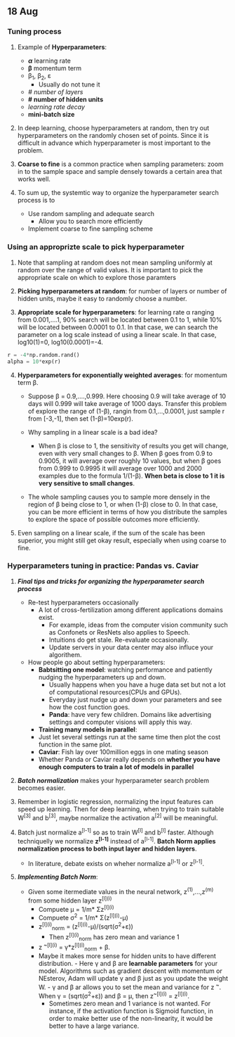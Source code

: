 ## 18 Aug

### Tuning process
1. Example of **Hyperparameters**:
    - ***α***  learning rate
   - **β** momentum term
    - β<sub>1</sub>, β<sub>2</sub>, ε
      - Usually do not tune it
    - *# number of layers*
   - **# number of hidden units**
    - *learning rate decay*
    - **mini-batch size**

2. In deep learning, choose hyperparameters at random, then try out hyperparameters on the randomly chosen set of points. Since it is difficult in advance which hyperparameter is most important to the problem.

3. **Coarse to fine** is a common practice when sampling parameters: zoom in to the sample space and sample densely towards a certain area that works well. 

4. To sum up, the systemtic way to organize the hyperparameter search process is to 
    - Use random sampling and adequate search
       - Allow you to search more efficiently
   - Implement coarse to fine sampling scheme

### Using an approprizte scale to pick hyperparameter
1. Note that sampling at random does not mean sampling uniformly at random over the range of valid values. It is important to pick the appropriate scale on which to explore those paramters

2. **Picking hyperparameters at random**: for number of layers or number of hidden units, maybe it easy to randomly choose a number.

3. **Appropriate scale for hyperparameters**: for learning rate α ranging from 0.001,....1, 90% search will be located between 0.1 to 1, while 10% will be located between 0.0001 to 0.1. In that case, we can search the parameter on a log scale instead of using a linear scale. In that case, log10(1)=0, log10(0.0001)=-4.
```Python
r = -4*np.random.rand()
alpha = 10*exp(r)
```
4. **Hyperparameters for exponentially weighted averages**: for momentum term β. 

   - Suppose β = 0.9,....,0.999. Here choosing 0.9 will take average of 10 days will 0.999 will take average of 1000 days. Transfer this problem of explore the range of (1-β), rangin from 0.1,...,0.0001, just sample r from [-3,-1], then set (1-β)=10exp(r).

   - Why sampling in a linear scale is a bad idea?
      - When β is close to 1, the sensitivity of results you get will change, even with very small changes to β. When β goes from 0.9 to 0.9005, it will average over roughly 10 values, but when β goes from 0.999 to 0.9995 it will average over 1000 and 2000 examples due to the formula 1/(1-β). **When beta is close to 1 it is very sensitive to small changes**. 

    - The whole sampling causes you to sample more densely in the region of β being close to 1, or when (1-β) close to 0. In that case, you can be more efficient in terms of how you distribute the samples to explore the space of possible outcomes more efficiently.

5. Even sampling on a linear scale, if the sum of the scale has been superior, you might still get okay result, especially when using coarse to fine.

### Hyperparameters tuning in practice: Pandas vs. Caviar
1. ***Final tips and tricks for organizing the hyperparameter search process***
    - Re-test hyperparameters occasionally
      - A lot of cross-fertilization among different applications domains exist. 
        - For example, ideas from the computer vision community such as Confonets or ResNets also applies to Speech.
        - Intuitions do get stale. Re-evaluate occasionally.
         - Update servers in your data center may also influce your algorithem.
   - How people go about setting hyperparameters:
      - **Babtsitting one model**: watching performance and patiently nudging the hyperparameters up and down.
          - Usually happens when you have a huge data set but not a lot of computational resources(CPUs and GPUs).
          - Everyday just nudge up and down your parameters and see how the cost function goes. 
          - **Panda**: have very few children. Domains like advertising settings and computer visions will apply this way.
      - **Training many models in parallel**: 
       - Just let several settings run at the same time then plot the cost function in the same plot.
        - **Caviar**: Fish lay over 100million eggs in one mating season
      - Whether Panda or Caviar really depends on **whether you have enough computers to train a lot of models in parallel**

2. ***Batch normalization*** makes your hyperparameter search problem becomes easier.


3. Remember in logistic regression, normalizing the input features can speed up learning. Then for deep learning, when trying to train suitable W<sup>\[3\]</sup> and b<sup>\[3\]</sup>, maybe normalize the activation a<sup>\[2\]</sup> will be meaningful.

4. Batch just normalize a<sup>\[l-1\]</sup> so as to train W<sup>\[l\]</sup> and b<sup>[l]</sup> faster. Although techniquelly we normalize **z<sup>\[l-1\]</sup>** instead of a<sup>[l-1]</sup>. **Batch Norm applies normalization process to both input layer and hidden layers**.
    - In literature, debate exists on wheher normalize a<sup>\[l-1\]</sup> or z<sup>\[l-1\]</sup>.

5. ***Implementing Batch Norm***:
    - Given some itermediate values in the neural network, z<sup>(1)</sup>,...,z<sup>(m)</sup> from some hidden layer z<sup>\[l\](i)</sup>
        - Compuete μ = 1/m\* Σz<sup>\[l\](i)</sup>
        - Compuete σ<sup>2</sup> = 1/m\* Σ(z<sup>\[l\](i)</sup>-μ)
       - z<sup>\[l\](i)</sup><sub>norm</sub> = (z<sup>\[l\](i)</sup>-μ)/(sqrt(σ<sup>2</sup>+ε))
           - Then z<sup>\[l\](i)</sup><sub>norm</sub> has zero mean and variance 1
        - z <sup>~\[l\](i)</sup> = γ\*z<sup>\[l\](i)</sup><sub>norm</sub> + β.
         - Maybe it makes more sense for hidden units to have different distribution.
          - Here γ and β are **learnable parameters** for your model. Algorithms such as gradient descent with momentum or NEsterov, Adam will update γ and β just as you update the weight W.
          - γ and β ar allows you to set the mean and variance for z <sup>~</sup>. When γ = (sqrt(σ<sup>2</sup>+ε)) and β = μ, then z<sup>~\[l\](i)</sup> = z<sup>\[l\](i)</sup>.
           - Sometimes zero mean and 1 variance is not wanted. For instance, if the activation function is Sigmoid function, in order to make better use of the non-linearity, it would be better to have a large variance.


